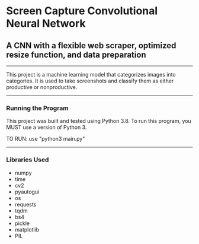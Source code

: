 # Screen Capture Convolutional Neural Network
## A CNN with a flexible web scraper, optimized resize function, and data preparation 
- - -
This project is a machine learning model that categorizes images into categories. It is used to take screenshots and classify them as either productive or nonproductive.
- - -
### Running the Program

This project was built and tested using Python 3.8. To run this program, you MUST use a version of Python 3.

TO RUN: use "python3 main.py"

- - - 
### Libraries Used
  - numpy
  - time
  - cv2
  - pyautogui
  - os
  - requests
  - tqdm
  - bs4
  - pickle
  - matplotlib
  - PIL
